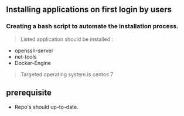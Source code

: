 ## Installing applications on first login by users
### Creating a bash script to automate the installation process.
 > Listed application should be installed :
  * openssh-server
  * net-tools
  * Docker-Engine
> Targeted operating system is centos 7

## prerequisite
 * Repo's should up-to-date.
